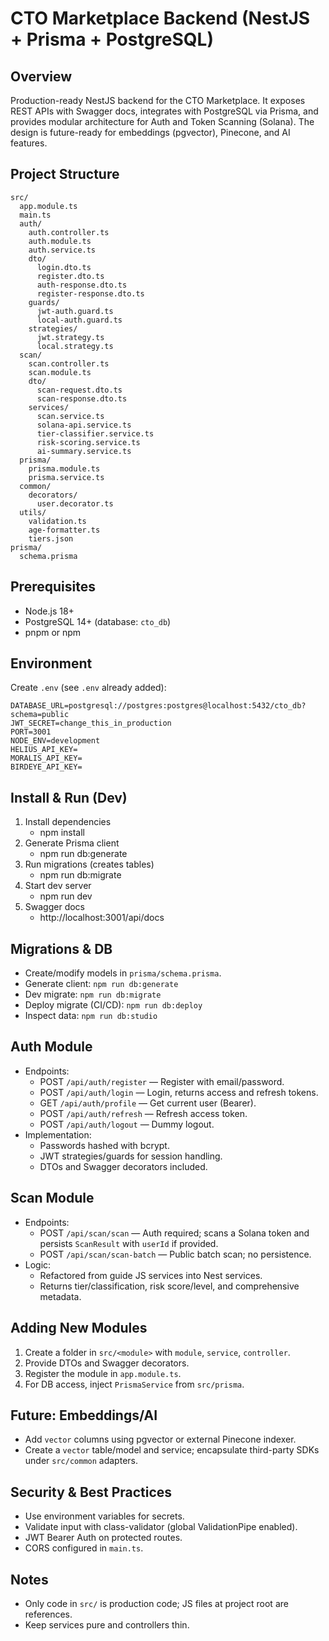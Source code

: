 # CTO Marketplace Backend (NestJS + Prisma + PostgreSQL)

## Overview
Production-ready NestJS backend for the CTO Marketplace. It exposes REST APIs with Swagger docs, integrates with PostgreSQL via Prisma, and provides modular architecture for Auth and Token Scanning (Solana). The design is future-ready for embeddings (pgvector), Pinecone, and AI features.

## Project Structure
```
src/
  app.module.ts
  main.ts
  auth/
    auth.controller.ts
    auth.module.ts
    auth.service.ts
    dto/
      login.dto.ts
      register.dto.ts
      auth-response.dto.ts
      register-response.dto.ts
    guards/
      jwt-auth.guard.ts
      local-auth.guard.ts
    strategies/
      jwt.strategy.ts
      local.strategy.ts
  scan/
    scan.controller.ts
    scan.module.ts
    dto/
      scan-request.dto.ts
      scan-response.dto.ts
    services/
      scan.service.ts
      solana-api.service.ts
      tier-classifier.service.ts
      risk-scoring.service.ts
      ai-summary.service.ts
  prisma/
    prisma.module.ts
    prisma.service.ts
  common/
    decorators/
      user.decorator.ts
  utils/
    validation.ts
    age-formatter.ts
    tiers.json
prisma/
  schema.prisma
```

## Prerequisites
- Node.js 18+
- PostgreSQL 14+ (database: `cto_db`)
- pnpm or npm

## Environment
Create `.env` (see `.env` already added):
```
DATABASE_URL=postgresql://postgres:postgres@localhost:5432/cto_db?schema=public
JWT_SECRET=change_this_in_production
PORT=3001
NODE_ENV=development
HELIUS_API_KEY=
MORALIS_API_KEY=
BIRDEYE_API_KEY=
```

## Install & Run (Dev)
1. Install dependencies
   - npm install
2. Generate Prisma client
   - npm run db:generate
3. Run migrations (creates tables)
   - npm run db:migrate
4. Start dev server
   - npm run dev
5. Swagger docs
   - http://localhost:3001/api/docs

## Migrations & DB
- Create/modify models in `prisma/schema.prisma`.
- Generate client: `npm run db:generate`
- Dev migrate: `npm run db:migrate`
- Deploy migrate (CI/CD): `npm run db:deploy`
- Inspect data: `npm run db:studio`

## Auth Module
- Endpoints:
  - POST `/api/auth/register` — Register with email/password.
  - POST `/api/auth/login` — Login, returns access and refresh tokens.
  - GET `/api/auth/profile` — Get current user (Bearer).
  - POST `/api/auth/refresh` — Refresh access token.
  - POST `/api/auth/logout` — Dummy logout.
- Implementation:
  - Passwords hashed with bcrypt.
  - JWT strategies/guards for session handling.
  - DTOs and Swagger decorators included.

## Scan Module
- Endpoints:
  - POST `/api/scan/scan` — Auth required; scans a Solana token and persists `ScanResult` with `userId` if provided.
  - POST `/api/scan/scan-batch` — Public batch scan; no persistence.
- Logic:
  - Refactored from guide JS services into Nest services.
  - Returns tier/classification, risk score/level, and comprehensive metadata.

## Adding New Modules
1. Create a folder in `src/<module>` with `module`, `service`, `controller`.
2. Provide DTOs and Swagger decorators.
3. Register the module in `app.module.ts`.
4. For DB access, inject `PrismaService` from `src/prisma`.

## Future: Embeddings/AI
- Add `vector` columns using pgvector or external Pinecone indexer.
- Create a `vector` table/model and service; encapsulate third-party SDKs under `src/common` adapters.

## Security & Best Practices
- Use environment variables for secrets.
- Validate input with class-validator (global ValidationPipe enabled).
- JWT Bearer Auth on protected routes.
- CORS configured in `main.ts`.

## Notes
- Only code in `src/` is production code; JS files at project root are references.
- Keep services pure and controllers thin.